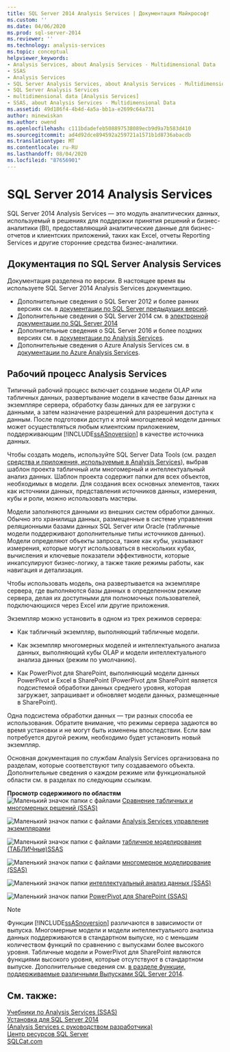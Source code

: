 ```yaml
---
title: SQL Server 2014 Analysis Services | Документация Майкрософт
ms.custom: ''
ms.date: 04/06/2020
ms.prod: sql-server-2014
ms.reviewer: ''
ms.technology: analysis-services
ms.topic: conceptual
helpviewer_keywords:
- Analysis Services, about Analysis Services - Multidimensional Data
- SSAS
- Analysis Services
- SQL Server Analysis Services, about Analysis Services - Multidimensional Data
- SQL Server Analysis Services
- multidimensional data [Analysis Services]
- SSAS, about Analysis Services - Multidimensional Data
ms.assetid: 49d186f4-4b4d-4a5a-bb1a-e2699c64a731
author: minewiskan
ms.author: owend
ms.openlocfilehash: c111bdadefeb508897538089ecb9d9a7b583d410
ms.sourcegitcommit: ad4d92dce894592a259721a1571b1d8736abacdb
ms.translationtype: MT
ms.contentlocale: ru-RU
ms.lasthandoff: 08/04/2020
ms.locfileid: "87656901"
---
```

# <a name="sql-server-2014-analysis-services"></a>SQL Server 2014 Analysis Services

  SQL Server 2014 Analysis Services — это модуль аналитических данных, используемый в решениях для поддержки принятия решений и бизнес-аналитики (BI), предоставляющий аналитические данные для бизнес-отчетов и клиентских приложений, таких как Excel, отчеты Reporting Services и другие сторонние средства бизнес-аналитики. 

## <a name="about-sql-server-analysis-services-documentation"></a>Документация по SQL Server Analysis Services

Документация разделена по версии. В настоящее время вы используете SQL Server 2014 Analysis Services документацию.

- Дополнительные сведения о SQL Server 2012 и более ранних версиях см. в [документации по SQL Server предыдущих версий](https://docs.microsoft.com/previous-versions/sql/).
- Дополнительные сведения о SQL Server 2014 см. в [электронной документации по SQL Server 2014](../index.yml)
- Дополнительные сведения о SQL Server 2016 и более поздних версиях см. в [документации по Analysis Services](https://docs.microsoft.com/analysis-services/).
- Дополнительные сведения о Azure Analysis Services см. в [документации по Azure Analysis Services](https://docs.microsoft.com/azure/analysis-services/).

## <a name="analysis-services-workflow"></a>Рабочий процесс Analysis Services

Типичный рабочий процесс включает создание модели OLAP или табличных данных, развертывание модели в качестве базы данных на экземпляре сервера, обработку базы данных для ее загрузки с данными, а затем назначение разрешений для разрешения доступа к данным. После подготовки доступ к этой многоцелевой модели данных может осуществляться любым клиентским приложением, поддерживающим [!INCLUDE[ssASnoversion](../includes/ssasnoversion-md.md)] в качестве источника данных.  
  
 Чтобы создать модель, используйте SQL Server Data Tools (см. раздел [средства и приложения, используемые в Analysis Services](tools-and-applications-used-in-analysis-services.md)), выбрав шаблон проекта табличный или многомерный и интеллектуальный анализ данных. Шаблон проекта содержит папки для всех объектов, необходимых в модели. Для создания всех основных элементов, таких как источники данных, представления источников данных, измерения, кубы и роли, можно использовать мастеры.  
  
 Модели заполняются данными из внешних систем обработки данных. Обычно это хранилища данных, размещенные в системе управления реляционными базами данных SQL Server или Oracle (табличные модели поддерживают дополнительные типы источников данных). Модели определяют объекты запроса, такие как кубы, указывают измерения, которые могут использоваться в нескольких кубах, вычисления и ключевые показатели эффективности, которые инкапсулируют бизнес-логику, а также такие режимы работы, как навигация и детализация.  
  
 Чтобы использовать модель, она развертывается на экземпляре сервера, где выполняются базы данных в определенном режиме сервера, делая их доступными для полномочных пользователей, подключающихся через Excel или другие приложения.  
  
 Экземпляр можно установить в одном из трех режимов сервера:  
  
-   Как табличный экземпляр, выполняющий табличные модели.  
  
-   Как экземпляр многомерных моделей и интеллектуального анализа данных, выполняющий кубы OLAP и модели интеллектуального анализа данных (режим по умолчанию).  
  
-   Как PowerPivot для SharePoint, выполняющий модели данных PowerPivot и Excel в SharePoint (PowerPivot для SharePoint является подсистемой обработки данных среднего уровня, которая загружает, запрашивает и обновляет модели данных, размещенные в SharePoint).  
  
 Одна подсистема обработки данных — три разных способа ее использования. Обратите внимание, что режимы сервера задаются во время установки и не могут быть изменены впоследствии. Если вам потребуется другой режим, необходимо будет установить новый экземпляр.  
  
 Основная документация по службам Analysis Services организована по разделам, которые соответствуют типу создаваемого объекта. Дополнительные сведения о каждом режиме или функциональной области см. в разделах по следующим ссылкам.  
  
 **Просмотр содержимого по областям**  
 ![Маленький значок папки с файлами](../../2014/integration-services/media/filefolder-small.gif "Маленький значок папки") [Сравнение табличных и многомерных решений &#40;SSAS&#41;](comparing-tabular-and-multidimensional-solutions-ssas.md)  
  
 ![Маленький значок папки с файлами](../../2014/integration-services/media/filefolder-small.gif "Маленький значок папки") [Analysis Services управление экземплярами](instances/analysis-services-instance-management.md)  
  
 ![Маленький значок папки с файлами](../../2014/integration-services/media/filefolder-small.gif "Маленький значок папки") [табличное моделирование &#40;ТАБЛИЧные&#41;SSAS](tabular-models/tabular-models-ssas.md)  
  
 ![Маленький значок папки с файлами](../../2014/integration-services/media/filefolder-small.gif "Маленький значок папки") [многомерное моделирование &#40;SSAS&#41;](multidimensional-models/multidimensional-models-ssas.md)  
  
 ![Маленький значок папки](../../2014/integration-services/media/filefolder-small.gif "Маленький значок папки") [интеллектуальный анализ данных &#40;SSAS&#41;](data-mining/data-mining-ssas.md)  
  
 ![Маленький значок папки](../../2014/integration-services/media/filefolder-small.gif "Маленький значок папки") [PowerPivot для SharePoint &#40;SSAS&#41;](power-pivot-sharepoint/power-pivot-for-sharepoint-ssas.md)  
  
> [!NOTE]  
>  Функции [!INCLUDE[ssASnoversion](../includes/ssasnoversion-md.md)] различаются в зависимости от выпуска. Многомерные модели и модели интеллектуального анализа данных поддерживаются в стандартном выпуске, но с меньшим количеством функций по сравнению с выпусками более высокого уровня. Табличные модели и PowerPivot для SharePoint являются функциями высокого уровня, которые отсутствуют в стандартном выпуске. Дополнительные сведения см. [в разделе функции, поддерживаемые различными Выпусками SQL Server 2014](../../2014/getting-started/features-supported-by-the-editions-of-sql-server-2014.md).  
  
## <a name="see-also"></a>См. также:  
 [Учебники по Analysis Services &#40;SSAS&#41;](analysis-services-tutorials-ssas.md)   
 [Установка для SQL Server 2014](../database-engine/install-windows/installation-for-sql-server.md)   
 [&#40;Analysis Services с руководством разработчика&#41;](analysis-services-developer-documentation.md)   
 [Центр ресурсов SQL Server](https://go.microsoft.com/fwlink/?linkID=219676)   
 [SQLCat.com](https://go.microsoft.com/fwlink/?linkID=220963)  
  
  
